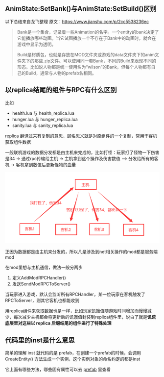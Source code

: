 ## AnimState:SetBank()与AnimState:SetBuild()区别

以下总结来自龙飞整理 原文：https://www.jianshu.com/p/2cc5538236ec

> Bank是一个集合，记录着一些Animation的名字。一个entity的bank决定了它能播放哪些动画。当它试图播放一个不存在于Bank中的动画时，就会在游戏中显示为透明。
>
> Build是材质包，也就是存放在MOD文件夹或游戏的data文件夹下的anim文件夹下的那些.zip文件。可以使用同一套Bank，不同的Build来表现不同的形态。比如说人物都是统一使用名为“wilson”的Bank，但每个人物都有自己的Build，通常与人物的prefab名相同。


## 以replica结尾的组件与RPC有什么区别

比如

- health.lua 与 health_replica.lua
- hunger.lua 与 hunger_replica.lua
- sanity.lua 与 sanity_replica.lua

replica 翻译过来有复制的意思，顾名思义就是对原组件的一个复制，常用于客机获取组件数据

一般联机游戏的数据分发都是由主机来完成的，比如打怪：玩家打了怪物一下伤害是34 -> 通过rpc传输给主机 -> 主机拿到这个操作及伤害数值 —> 分发给所有的客机 -> 客机拿到数值后更新怪物的血量

![](images/20210726154546.png)

正因为数据都是由主机来分发的，所以凡是涉及到net相关操作的mod都是服务端mod

在mod里想与主机通信，做法一般分两步

1. 定义AddModRPCHandler()
2. 发送SendModRPCToServer()

当玩家进入游戏，默认会监听所有RPCHandler，某一位玩家在客机触发了RPCToServer，则其它客机也都能收到

用replica组件来获取数据也是一样，比如玩家饥饿值随游戏时间增加而慢慢减少，每次减少主机都会将更新后的饥饿值封装到replica组件里，说白了就是**饥荒底层里对这些以 replica 后缀结尾的组件进行了特殊处理**

## 代码里的inst是什么意思

简单的理解 inst 就代码的是 prefab，在创建一个prefab的时候，会调用 CreateEntity() 方法生成一个实例，这个实例对象的命名约定的都是inst

它上面有哪些方法，哪些固有属性可以去 [prefab](https://tomoya92.github.io/dstmod-tutorial/#/prefab) 里查看




















